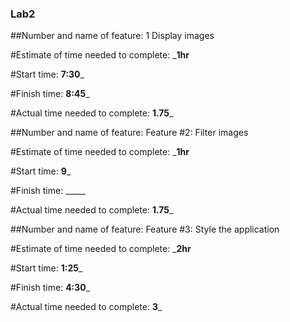 ### Lab2

##Number and name of feature: 1 Display images

#Estimate of time needed to complete: ___1hr__

#Start time: __7:30___

#Finish time: __8:45___

#Actual time needed to complete: __1.75___

##Number and name of feature: Feature #2: Filter images

#Estimate of time needed to complete: ___1hr__

#Start time: __9___

#Finish time: _____

#Actual time needed to complete: __1.75___


##Number and name of feature: Feature #3: Style the application

#Estimate of time needed to complete: ___2hr__

#Start time: __1:25___

#Finish time: __4:30___

#Actual time needed to complete: __3___
